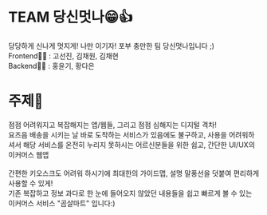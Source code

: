 # TEAM 당신멋나😁👍
당당하게 신나게 멋지게! 나만 이기자! 포부 충만한 팀 당신멋나입니다 ;)<br>
Frontend👩‍💻 : 고선진, 김채원, 김채현<br>
Backend👩‍💻 : 홍윤기, 황다은<br>

# 주제🤔
점점 어려워지고 복잡해지는 앱/웹들, 그리고 점점 심해지는 디지털 격차!<br>
요즈음 배송을 시키는 날 바로 도착하는 서비스가 있음에도 불구하고, 사용을 어려워하셔서 해당 서비스를 온전히 누리지 못하시는 어르신분들을 위한 쉽고, 간단한 UI/UX의 이커머스 웹앱
<br><br>
간편한 키오스크도 어려워 하시기에 최대한의 가이드맵, 설명 말풍선을 덧붙여 편리하게 사용할 수 있게!<br>
기존 복잡하고 정보 과다로 한 눈에 들어오지 않았던 내용들을 쉽고 빠르게 볼 수 있는 이커머스 서비스 "곰살마트" 입니다:)<br>
